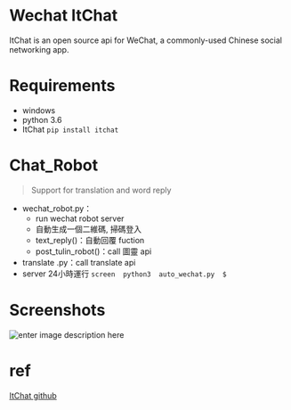 # Wechat ItChat
ItChat is an open source api for WeChat, a commonly-used Chinese social networking app.

# Requirements
* windows
* python 3.6
* ItChat
```pip install itchat```

# Chat_Robot
> Support for translation and word reply
* wechat_robot.py：
	* run wechat robot server
	* 自動生成一個二維碼, 掃碼登入
	* text_reply()：自動回覆 fuction
	* post_tulin_robot()：call 圖靈 api
* translate .py：call translate  api
* server 24小時運行
```screen  python3  auto_wechat.py  $```

# Screenshots
![enter image description here](https://github.com/cleoliu/Chat_Robot/blob/master/Screenshot.png?raw=true)
# ref
[ItChat github](https://github.com/littlecodersh/ItChat/blob/master/README.md)

 
